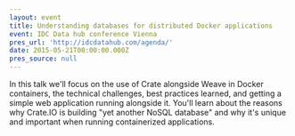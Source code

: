 ```yaml
---
layout: event
title: Understanding databases for distributed Docker applications
event: IDC Data hub conference Vienna
pres_url: 'http://idcdatahub.com/agenda/'
date: 2015-05-21T00:00:00.000Z
pres_source: null
---
```


In this talk we'll focus on the use of Crate alongside Weave in Docker containers, the technical challenges, best practices learned, and getting a simple web application running alongside it. You'll learn about the reasons why Crate.IO is building "yet another NoSQL database" and why it's unique and important when running containerized applications.
